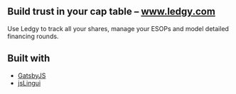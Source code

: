 ## Build trust in your cap table – www.ledgy.com
Use Ledgy to track all your shares, manage your ESOPs and model detailed financing rounds.

## Built with 
* [GatsbyJS](https://github.com/gatsbyjs/gatsby)
* [jsLingui](https://github.com/lingui/js-lingui)
